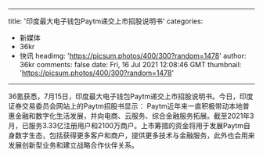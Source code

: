 
---
title: '印度最大电子钱包Paytm递交上市招股说明书'
categories: 
 - 新媒体
 - 36kr
 - 快讯
headimg: 'https://picsum.photos/400/300?random=1478'
author: 36kr
comments: false
date: Fri, 16 Jul 2021 12:08:46 GMT
thumbnail: 'https://picsum.photos/400/300?random=1478'
---

<div>   
36氪获悉，7月15日，印度最大电子钱包Paytm递交上市招股说明书。今日，印度证券交易委员会网站上的Paytm招股书显示： Paytm近年来一直积极带动本地普惠金融和数字化生活发展，并向电商、云服务、综合金融服务拓展。截至2021年3月，已服务3.33亿注册用户和2100万商户。上市筹措的资金将用于发展Paytm自身数字生态，包括获得更多客户和商户，提供更多技术与金融服务，此外也会用来发展创新型业务和建立战略合作伙伴关系。  
</div>
            